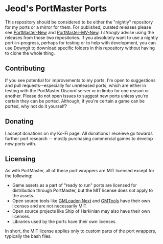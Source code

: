 # Jeod's PortMaster Ports
This repository should be considered to be either the "nightly" repository for my ports or a mirror for them. For published, curated releases please see [PortMaster-New](https://github.com/PortsMaster/PortMaster-New) and [PortMaster-MV-New](https://github.com/PortsMaster-MV/PortMaster-MV-New). I *strongly* advise using the releases from those two repositories. If you absolutely want to use a nightly port-in-progress, perhaps for testing or to help with development, you can use [Downgit](https://downgit.github.io/#/home) to download specific folders in this repository without having to clone the whole thing.

## Contributing
If you see potential for improvements to my ports, I'm open to suggestions and pull requests--especially for unreleased ports, which are either in testing with the PortMaster Discord server or in limbo for one reason or another. Please do not open issues to suggest new ports unless you're certain they can be ported. Although, if you're certain a game can be ported, why not do it yourself?

## Donating
I accept donations on my Ko-Fi page. All donations I receieve go towards further port research -- mostly purchasing commercial games to develop new ports with.

## Licensing
As with PortMaster, all of these port wrappers are MIT licensed except for the following:

- Game assets as a part of "ready to run" ports are licensed for distribution through PortMaster, but the MIT license does *not* apply to the assets.
- Open source tools like [GMLoader-Next](https://github.com/PortsMaster/gmloader-next?tab=readme-ov-file) and [GMTools](https://github.com/cdeletre/gmtools) have their own licenses and are not necessarily MIT.
- Open source projects like Ship of Harkinian may also have their own licenses.
- Libraries used by the ports have their own licenses.

In short, the MIT license applies only to custom parts of the port wrappers, typically the bash files.